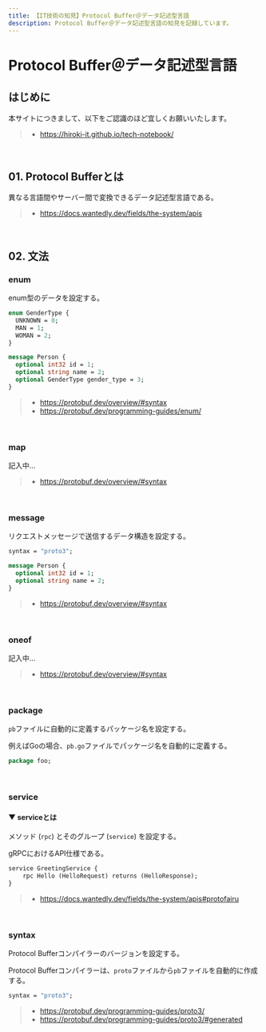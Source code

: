 ```yaml
---
title: 【IT技術の知見】Protocol Buffer＠データ記述型言語
description: Protocol Buffer＠データ記述型言語の知見を記録しています。
---
```


# Protocol Buffer＠データ記述型言語

## はじめに

本サイトにつきまして、以下をご認識のほど宜しくお願いいたします。

> - https://hiroki-it.github.io/tech-notebook/

<br>

## 01. Protocol Bufferとは

異なる言語間やサーバー間で変換できるデータ記述型言語である。

> - https://docs.wantedly.dev/fields/the-system/apis

<br>

## 02. 文法

### enum

enum型のデータを設定する。

```protobuf
enum GenderType {
  UNKNOWN = 0;
  MAN = 1;
  WOMAN = 2;
}

message Person {
  optional int32 id = 1;
  optional string name = 2;
  optional GenderType gender_type = 3;
}
```

> - https://protobuf.dev/overview/#syntax
> - https://protobuf.dev/programming-guides/enum/

<br>

### map

記入中...

> - https://protobuf.dev/overview/#syntax

<br>

### message

リクエストメッセージで送信するデータ構造を設定する。

```protobuf
syntax = "proto3";

message Person {
  optional int32 id = 1;
  optional string name = 2;
}
```

> - https://protobuf.dev/overview/#syntax

<br>

### oneof

記入中...

> - https://protobuf.dev/overview/#syntax

<br>

### package

`pb`ファイルに自動的に定義するパッケージ名を設定する。

例えばGoの場合、`pb.go`ファイルでパッケージ名を自動的に定義する。

```protobuf
package foo;
```

<br>

### service

#### ▼ serviceとは

メソッド (`rpc`) とそのグループ (`service`) を設定する。

gRPCにおけるAPI仕様である。

```protobuf
service GreetingService {
	rpc Hello (HelloRequest) returns (HelloResponse);
}
```

> - https://docs.wantedly.dev/fields/the-system/apis#protofairu

<br>

### syntax

Protocol Bufferコンパイラーのバージョンを設定する。

Protocol Bufferコンパイラーは、`proto`ファイルから`pb`ファイルを自動的に作成する。

```protobuf
syntax = "proto3";
```

> - https://protobuf.dev/programming-guides/proto3/
> - https://protobuf.dev/programming-guides/proto3/#generated

<br>
